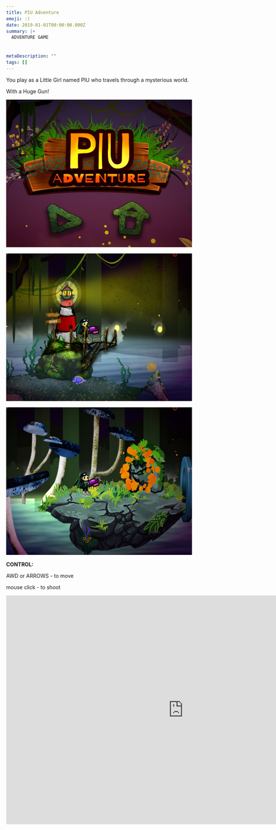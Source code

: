```yaml
---
title: PIU Adventure
emoji: :)
date: 2019-01-01T00:00:00.000Z
summary: |+
  ​ADVENTURE GAME


metaDescription: ""
tags: []
---
```



You play as a Little Girl named PIU who travels through a mysterious world. 

With a Huge Gun!

![](/src/assets/img/cover.jpg)

![](/src/assets/img/screen1.jpg)

![](/src/assets/img/screen3.jpg)

**C﻿ONTROL:**

AWD or ARROWS - to move

mouse click - to shoot

<iframe frameborder="0" src="https://itch.io/embed-upload/6576303?color=1b211b" allowfullscreen="" width="960" height="620"><a href="https://druftpunk.itch.io/piu-adventure">Play PIU Adventure on itch.io</a></iframe>